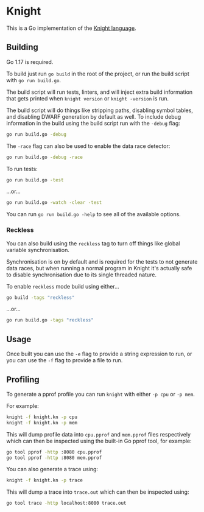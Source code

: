 # Knight

This is a Go implementation of the [Knight language](https://github.com/knight-lang/knight-lang/).

## Building

Go 1.17 is required.

To build just run `go build` in the root of the project, or run the build script with `go run build.go`.

The build script will run tests, linters, and will inject extra build information that gets printed when `knight version` or `knight -version` is run.

The build script will do things like stripping paths, disabling symbol tables, and disabling DWARF generation by default as well. To include debug information in the build using the build script run with the `-debug` flag:
```sh
go run build.go -debug
```

The `-race` flag can also be used to enable the data race detector:
```sh
go run build.go -debug -race
```

To run tests:
```sh
go run build.go -test
```
...or...
```sh
go run build.go -watch -clear -test
```

You can run `go run build.go -help` to see all of the available options.

### Reckless

You can also build using the `reckless` tag to turn off things like global variable synchronisation.

Synchronisation is on by default and is required for the tests to not generate data races, but when running a normal program in Knight it's actually safe to disable synchronisation due to its single threaded nature.

To enable `reckless` mode build using either...
```sh
go build -tags "reckless"
```
...or...
```sh
go run build.go -tags "reckless"
```

## Usage

Once built you can use the `-e` flag to provide a string expression to run, or you can use the `-f` flag to provide a file to run.

## Profiling

To generate a pprof profile you can run `knight` with either `-p cpu` or `-p mem`.

For example:
```sh
knight -f knight.kn -p cpu
knight -f knight.kn -p mem
```

This will dump profile data into `cpu.pprof` and `mem.pprof` files respectively which can then be inspected using the built-in Go pprof tool, for example:
```sh
go tool pprof -http :8080 cpu.pprof
go tool pprof -http :8080 mem.pprof
```

You can also generate a trace using:
```sh
knight -f knight.kn -p trace
```

This will dump a trace into `trace.out` which can then be inspected using:
```sh
go tool trace -http localhost:8080 trace.out
```
